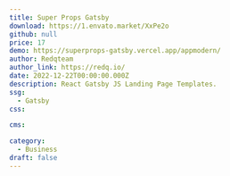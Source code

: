 ```yaml
---
title: Super Props Gatsby
download: https://1.envato.market/XxPe2o
github: null
price: 17
demo: https://superprops-gatsby.vercel.app/appmodern/
author: Redqteam
author_link: https://redq.io/
date: 2022-12-22T00:00:00.000Z
description: React Gatsby JS Landing Page Templates.
ssg:
  - Gatsby
css:

cms:

category:
  - Business
draft: false
---
```

